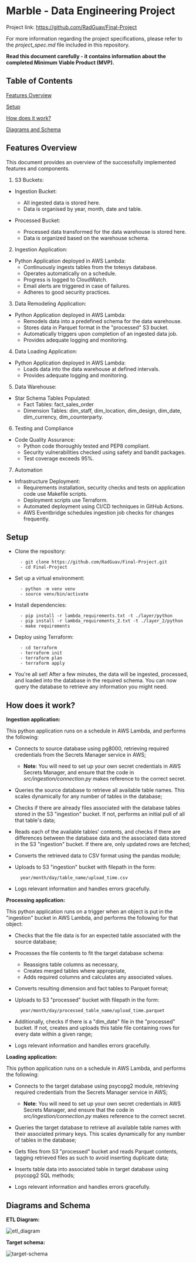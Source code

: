 # Marble - Data Engineering Project #
Project link: https://github.com/RadGuav/Final-Project

For more information regarding the project specifications, please refer to the _project_spec.md_ file included in this repository.

**Read this document carefully - it contains information about the completed Minimum Viable Product (MVP).**

## Table of Contents

[Features Overview](#features-overview)

[Setup](#setup)

[How does it work?](#how-does-it-work)

[Diagrams and Schema](#diagrams-and-schema)

## Features Overview <a name="features-overview"></a>

This document provides an overview of the successfully implemented features and components.

1. S3 Buckets:
- Ingestion Bucket:
    - All ingested data is stored here.
    - Data is organised by year, month, date and table.

- Processed Bucket:
    - Processed data transformed for the data warehouse is stored here.
    - Data is organized based on the warehouse schema.

2. Ingestion Application:
- Python Application deployed in AWS Lambda:
    - Continuously ingests tables from the totesys database.
    - Operates automatically on a schedule.
    - Progress is logged to CloudWatch.
    - Email alerts are triggered in case of failures.
    - Adheres to good security practices.

3. Data Remodeling Application:
- Python Application deployed in AWS Lambda:
    - Remodels data into a predefined schema for the data warehouse.
    - Stores data in Parquet format in the "processed" S3 bucket.
    - Automatically triggers upon completion of an ingested data job.
    - Provides adequate logging and monitoring.

4. Data Loading Application:
- Python Application deployed in AWS Lambda:
    - Loads data into the data warehouse at defined intervals.
    - Provides adequate logging and monitoring.

5. Data Warehouse:
- Star Schema Tables Populated:
    - Fact Tables: fact_sales_order
    - Dimension Tables: dim_staff, dim_location, dim_design, dim_date, dim_currency, dim_counterparty.

6. Testing and Compliance
- Code Quality Assurance:
    - Python code thoroughly tested and PEP8 compliant.
    - Security vulnerabilities checked using safety and bandit packages.
    - Test coverage exceeds 95%.

7. Automation
- Infrastructure Deployment:
    - Requirements installation, security checks and tests on application code use Makefile scripts.
    - Deployment scripts use Terraform.
    - Automated deployment using CI/CD techniques in GitHub Actions.
    - AWS Eventbridge schedules ingestion job checks for changes frequently.


## Setup <a name="setup"></a>

- Clone the repository:

        - git clone https://github.com/RadGuav/Final-Project.git
        - cd Final-Project

- Set up a virtual environment:

        - python -m venv venv
        - source venv/bin/activate

- Install dependencies:

        - pip install -r lambda_requirements.txt -t ./layer/python
        - pip install -r lambda_requirements_2.txt -t ./layer_2/python
        - make requirements

- Deploy using Terraform:

        - cd terraform
        - terraform init
        - terraform plan
        - terraform apply

- You're all set! After a few minutes, the data will be ingested, processed, and loaded into the database in the required schema. You can now query the database to retrieve any information you might need.

## How does it work? <a name="how-does-it-work"></a>

__Ingestion application:__

This python application runs on a schedule in AWS Lambda, and performs the following:

- Connects to source database using pg8000, retrieving required credentials from the Secrets Manager service in AWS;

    - __Note__: You will need to set up your own secret credentials in AWS Secrets Manager, and ensure that the code in _src/ingestion/connection.py_ makes reference to the correct secret.

- Queries the source database to retrieve all available table names. This scales dynamically for any number of tables in the database;

- Checks if there are already files associated with the database tables stored in the S3 "ingestion" bucket. If not, performs an initial pull of all that table's data;

- Reads each of the available tables' contents, and checks if there are differences between the database data and the associated data stored in the S3 "ingestion" bucket. If there are, only updated rows are fetched;

- Converts the retrieved data to CSV format using the pandas module;

- Uploads to S3 "ingestion" bucket with filepath in the form:

        year/month/day/table_name/upload_time.csv

- Logs relevant information and handles errors gracefully.

__Processing application:__

This python application runs on a trigger when an object is put in the "ingestion" bucket in AWS Lambda, and performs the following for that object:

- Checks that the file data is for an expected table associated with the source database;

- Processes the file contents to fit the target database schema:
    - Reassigns table columns as necessary,
    - Creates merged tables where appropriate,
    - Adds required columns and calculates any associated values.

- Converts resulting dimension and fact tables to Parquet format;

- Uploads to S3 "processed" bucket with filepath in the form:

        year/month/day/processed_table_name/upload_time.parquet

- Additionally, checks if there is a "dim_date" file in the "processed" bucket. If not, creates and uploads this table file containing rows for every date within a given range;

- Logs relevant information and handles errors gracefully.

__Loading application:__

This python application runs on a schedule in AWS Lambda, and performs the following:

- Connects to the target database using psycopg2 module, retrieving required credentials from the Secrets Manager service in AWS;

    - __Note__: You will need to set up your own secret credentials in AWS Secrets Manager, and ensure that the code in _src/ingestion/connection.py_ makes reference to the correct secret.

- Queries the target database to retrieve all available table names with their associated primary keys. This scales dynamically for any number of tables in the database;

- Gets files from S3 "processed" bucket and reads Parquet contents, tagging retrieved files as such to avoid inserting duplicate data;

- Inserts table data into associated table in target database using psycopg2 SQL methods;

- Logs relevant information and handles errors gracefully.

## Diagrams and Schema <a name="diagrams-and-schema"></a>

__ETL Diagram:__

![etl_diagram](./diagrams/etl_diagram.png)

__Target schema:__

![target-schema](./diagrams/target_schema.png)